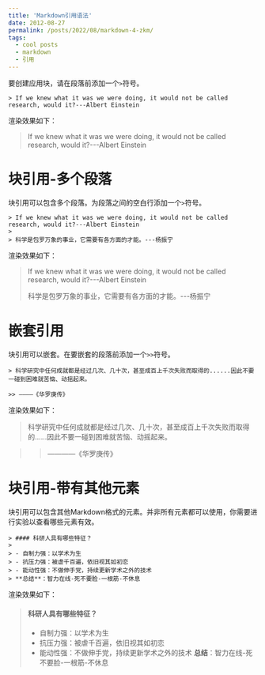 ```yaml
---
title: 'Markdown引用语法'
date: 2012-08-27
permalink: /posts/2022/08/markdown-4-zkm/
tags:
  - cool posts
  - markdown
  - 引用
---
```


要创建应用块，请在段落前添加一个`>`符号。  
```
> If we knew what it was we were doing, it would not be called research, would it?---Albert Einstein
```
渲染效果如下：  
> If we knew what it was we were doing, it would not be called research, would it?---Albert Einstein

块引用-多个段落
======
块引用可以包含多个段落。为段落之间的空白行添加一个`>`符号。  
```
> If we knew what it was we were doing, it would not be called research, would it?---Albert Einstein
> 
> 科学是包罗万象的事业，它需要有各方面的才能。---杨振宁
```
渲染效果如下：  
> If we knew what it was we were doing, it would not be called research, would it?---Albert Einstein
> 
> 科学是包罗万象的事业，它需要有各方面的才能。---杨振宁

嵌套引用
======
块引用可以嵌套。在要嵌套的段落前添加一个`>>`符号。  
```
> 科学研究中任何成就都是经过几次、几十次，甚至成百上千次失败而取得的......因此不要一碰到困难就苦恼、动摇起来。

>> ————《华罗庚传》
```
渲染效果如下：  
> 科学研究中任何成就都是经过几次、几十次，甚至成百上千次失败而取得的......因此不要一碰到困难就苦恼、动摇起来。

>> ————《华罗庚传》


块引用-带有其他元素
======
块引用可以包含其他Markdown格式的元素。并非所有元素都可以使用，你需要进行实验以查看哪些元素有效。  
```
> #### 科研人具有哪些特征？
> 
> - 自制力强：以学术为生
> - 抗压力强：被虐千百遍，依旧视其如初恋
> - 能动性强：不做伸手党，持续更新学术之外的技术
> **总结**：智力在线-死不要脸-一根筋-不休息
```
渲染效果如下：  
> #### 科研人具有哪些特征？
> 
> - 自制力强：以学术为生
> - 抗压力强：被虐千百遍，依旧视其如初恋
> - 能动性强：不做伸手党，持续更新学术之外的技术
> **总结**：智力在线-死不要脸-一根筋-不休息

